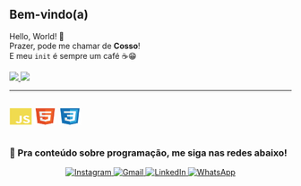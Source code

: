 ## Bem-vindo(a)   

Hello, World! 👋  
Prazer, pode me chamar de **Cosso**!  
E meu `init` é sempre um café ☕😁  

<div>
  <a href="https://github.com/biel-cosso">
<img height="180em" src="https://github-readme-stats.vercel.app/api?username=biel-cosso&show_icons=true&theme=tokyonight&include_all_commits=true&count_private=true&v=2"/>
<img height="180em" src="https://github-readme-stats.vercel.app/api/top-langs/?username=biel-cosso&layout=compact&langs_count=10&cache_seconds=3600&theme=tokyonight&v=2"/>

  </a>
</div>

---

<div style="display: inline_block"><br>
  <img align="center" alt="Js" height="30" width="40" src="https://raw.githubusercontent.com/devicons/devicon/master/icons/javascript/javascript-plain.svg">
  <img align="center" alt="HTML" height="30" width="40" src="https://raw.githubusercontent.com/devicons/devicon/master/icons/html5/html5-original.svg">
  <img align="center" alt="CSS" height="30" width="40" src="https://raw.githubusercontent.com/devicons/devicon/master/icons/css3/css3-original.svg">
</div>

<br>

### 📌 Pra conteúdo sobre programação, me siga nas redes abaixo!

<div align="center">

  <!-- Instagram -->
  <a href="https://instagram.com/bielcosso" target="_blank">
    <img 
      src="https://img.shields.io/badge/Instagram-%23E4405F?style=for-the-badge&logo=instagram&logoColor=white"
      alt="Instagram"
    >
  </a>

  <!-- Gmail -->
  <a href="mailto:cosso.gabriel@gmail.com" target="_blank" rel="noopener noreferrer">
    <img 
      src="https://img.shields.io/badge/Gmail-%23EA4335?style=for-the-badge&logo=gmail&logoColor=white"
      alt="Gmail"
    >
  </a>

  <!-- LinkedIn -->
  <a href="https://www.linkedin.com/in/gabriel-cosso/" target="_blank">
    <img 
      src="https://img.shields.io/badge/LinkedIn-%230A66C2?style=for-the-badge&logo=linkedin&logoColor=white"
      alt="LinkedIn"
    >
  </a>

  <!-- WhatsApp -->
  <a href="https://wa.me/5532998334322" target="_blank">
    <img 
      src="https://img.shields.io/badge/WhatsApp-%2325D366?style=for-the-badge&logo=whatsapp&logoColor=white"
      alt="WhatsApp"
    >
  </a>

</div>
